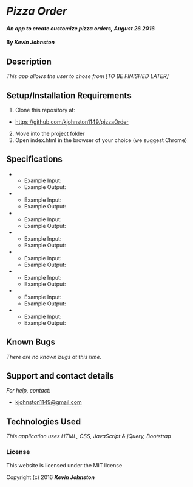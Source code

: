# _Pizza Order_

#### _An app to create customize pizza orders, August 26 2016_

#### By _**Kevin Johnston**_

## Description

_This app allows the user to chose from [TO BE FINISHED LATER]_

## Setup/Installation Requirements

1. Clone this repository at:
  * https://github.com/kjohnston1149/pizzaOrder
2. Move into the project folder
3. Open index.html in the browser of your choice (we suggest Chrome)

## Specifications

*
  * Example Input:
  * Example Output:

*
  * Example Input:
  * Example Output:

*
  * Example Input:
  * Example Output:

*
  * Example Input:
  * Example Output:

*
  * Example Input:
  * Example Output:

*
  * Example Input:
  * Example Output:

*
  * Example Input:
  * Example Output:

*
  * Example Input:
  * Example Output:


## Known Bugs

_There are no known bugs at this time._

## Support and contact details

_For help, contact:_
* [kjohnston1149@gmail.com](mailto:kjohnston1149@gmail.com)

## Technologies Used

_This application uses HTML, CSS, JavaScript & jQuery, Bootstrap_

### License

This website is licensed under the MIT license

Copyright (c) 2016 **_Kevin Johnston_**
